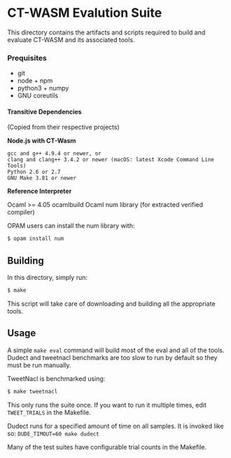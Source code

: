 # CT-WASM Evalution Suite

This directory contains the artifacts and scripts required to build and evaluate CT-WASM and its associated tools.

### Prequisites

- git
- node + npm
- python3 + numpy
- GNU coreutils


#### Transitive Dependencies

(Copied from their respective projects)

**Node.js with CT-Wasm**

    gcc and g++ 4.9.4 or newer, or
    clang and clang++ 3.4.2 or newer (macOS: latest Xcode Command Line Tools)
    Python 2.6 or 2.7
    GNU Make 3.81 or newer

**Reference Interpreter**

Ocaml >= 4.05
ocamlbuild
Ocaml num library (for extracted verified compiler)

OPAM users can install the num library with:

```bash
$ opam install num
```


## Building

In this directory, simply run:

```bash
$ make
```

This script will take care of downloading and building all the appropriate tools.


## Usage
A simple `make eval` command will build most of the eval and all of the tools.
Dudect and tweetnacl benchmarks are too slow to run by default so they must be run manually.

TweetNacl is benchmarked using:

```bash
$ make tweetnacl
```

This only runs the suite once. If you want to run it multiple times, edit `TWEET_TRIALS` in the Makefile.

Dudect runs for a specified amount of time on all samples. It is invoked like so:
`DUDE_TIMOUT=60 make dudect`

Many of the test suites have configurable trial counts in the Makefile.
